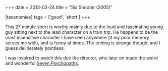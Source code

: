 +++
date = 2013-02-24
title = "Six Shooter (2005)"

[taxonomies]
tags = ['good', 'short']
+++

This 27 minute short is worthy mainly due to the loud and fascinating
young guy sitting next to the lead character on a train trip. He happens
to be the most insensitive character I have seen anywhere (if my poor
memory serves me well), and is funny at times. The ending is strange
though, and I guess deliberately pointless.

I was inspired to watch this due the director, who later on made the
weird and wonderful [Seven Psychopaths].

  [Seven Psychopaths]: http://movies.tshepang.net/seven-psychopaths-2012
